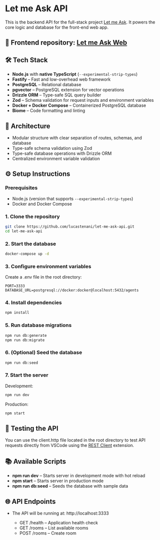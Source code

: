 # Let me Ask API

This is the backend API for the full-stack project [Let me Ask](https://github.com/lucastenani/let-me-ask-web). It powers the core logic and database for the front-end web app.

## 🔗 Frontend repository: [Let me Ask Web](https://github.com/lucastenani/let-me-ask-web)

## 🛠️ Tech Stack

- **Node.js** with **native TypeScript** (`--experimental-strip-types`)
- **Fastify** – Fast and low-overhead web framework
- **PostgreSQL** – Relational database
- **pgvector** – PostgreSQL extension for vector operations
- **Drizzle ORM** – Type-safe SQL query builder
- **Zod** – Schema validation for request inputs and environment variables
- **Docker + Docker Compose** – Containerized PostgreSQL database
- **Biome** – Code formatting and linting

## 🧱 Architecture

- Modular structure with clear separation of routes, schemas, and database
- Type-safe schema validation using Zod
- Type-safe database operations with Drizzle ORM
- Centralized environment variable validation

## ⚙️ Setup Instructions

### Prerequisites

- Node.js (version that supports `--experimental-strip-types`)
- Docker and Docker Compose

### 1. Clone the repository

```bash
git clone https://github.com/lucastenani/let-me-ask-api.git
cd let-me-ask-api
```

### 2. Start the database

```bash
docker-compose up -d
```

### 3. Configure environment variables

Create a .env file in the root directory:

```env
PORT=3333
DATABASE_URL=postgresql://docker:docker@localhost:5432/agents
```

### 4. Install dependencies

```bash
npm install
```

### 5. Run database migrations

```bash
npm run db:generate
npm run db:migrate
```

### 6. (Optional) Seed the database

```bash
npm run db:seed
```

### 7. Start the server

Development:

```bash
npm run dev
```

Production:

```bash
npm start
```

## 🧪 Testing the API

You can use the client.http file located in the root directory to test API requests directly from VSCode using the [REST Client](https://marketplace.visualstudio.com/items?itemName=humao.rest-client) extension.

## 📚 Available Scripts

- **npm run dev** – Starts server in development mode with hot reload
- **npm start** – Starts server in production mode
- **npm run db:seed** – Seeds the database with sample data

## 🌐 API Endpoints

- The API will be running at: http://localhost:3333

  - GET /health – Application health check
  - GET /rooms – List available rooms
  - POST /rooms – Create room
